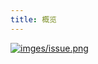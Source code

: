 ```yaml
---
title: 概览
---
```


<a data-fancybox  href="http://assets.processon.com/chart_image/5fd8506307912906da56caae.png">![imges/issue.png](http://assets.processon.com/chart_image/5fd8506307912906da56caae.png)</a>